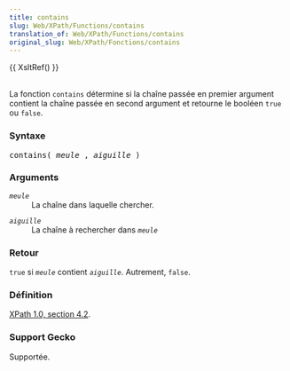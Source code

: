```yaml
---
title: contains
slug: Web/XPath/Functions/contains
translation_of: Web/XPath/Functions/contains
original_slug: Web/XPath/Fonctions/contains
---
```

<p>{{ XsltRef() }}</p>

<p><br>
 La fonction <code>contains</code> détermine si la chaîne passée en premier argument contient la chaîne passée en second argument et retourne le booléen <code>true</code> ou <code>false</code>.</p>

<h3 id="Syntaxe">Syntaxe</h3>

<pre class="eval">contains( <em>meule</em> , <em>aiguille</em> )
</pre>

<h3 id="Arguments">Arguments</h3>

<dl>
 <dt><code><em>meule</em></code></dt>
 <dd>La chaîne dans laquelle chercher.</dd>
</dl>

<dl>
 <dt><code><em>aiguille</em></code></dt>
 <dd>La chaîne à rechercher dans <code><em>meule</em></code></dd>
</dl>

<h3 id="Retour">Retour</h3>

<p><code>true</code> si <code><em>meule</em></code> contient <code><em>aiguille</em></code>. Autrement, <code>false</code>.</p>

<h3 id="D.C3.A9finition">Définition</h3>

<p><a href="http://www.w3.org/TR/xpath#function-contains">XPath 1.0, section 4.2</a>.</p>

<h3 id="Support_Gecko">Support Gecko</h3>

<p>Supportée.</p>
